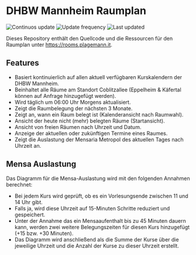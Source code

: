 # DHBW Mannheim Raumplan

![Continuos update](https://github.com/antonplagemann/dhbw-room-plan/actions/workflows/update-room-plan.yml/badge.svg)
![Update frequency](https://img.shields.io/badge/Update%20frequency-daily-informational)
![Last updated](https://img.shields.io/badge/dynamic/json?color=blueviolet&label=Last%20update&query=%24.last_updated&url=https%3A%2F%2Fraw.githubusercontent.com%2Fantonplagemann%2Fdhbw-room-plan%2Fmain%2Fsrc%2Fassets%2Frooms.json)

Dieses Repository enthält den Quellcode und die Ressourcen für den Raumplan unter <https://rooms.plagemann.it>.

## Features

- Basiert kontinuierlich auf allen aktuell verfügbaren Kurskalendern der DHBW Mannheim.
- Beinhaltet alle Räume am Standort Coblitzallee (Eppelheim & Käfertal können auf Anfrage hinzugefügt werden).
- Wird täglich um 06:00 Uhr Morgens aktualisiert.
- Zeigt die Raumbelegung der nächsten 3 Monate.
- Zeigt an, wann ein Raum belegt ist (Kalenderansicht nach Raumwahl).
- Ansicht der heute nicht (mehr) belegten Räume (Startansicht).
- Ansicht von freien Räumen nach Uhrzeit und Datum.
- Anzeige der aktuellen oder zukünftigen Termine eines Raumes.
- Zeigt die Auslastung der Mensaria Metropol des aktuellen Tages nach Uhrzeit an.

## Mensa Auslastung

Das Diagramm für die Mensa-Auslastung wird mit den folgenden Annahmen berechnet:

- Bei jedem Kurs wird geprüft, ob es ein Vorlesungsende zwischen 11 und 14 Uhr gibt.
- Falls ja, wird diese Uhrzeit auf 15-Minuten Schritte reduziert und gespeichert.
- Unter der Annahme das ein Mensaaufenthalt bis zu 45 Minuten dauern kann, werden zwei weitere Belegungszeiten für diesen Kurs hinzugefügt (+15 bzw. +30 Minuten).
- Das Diagramm wird anschließend als die Summe der Kurse über die jeweilige Uhrzeit und die Anzahl der Kurse zu dieser Uhrzeit erstellt.

